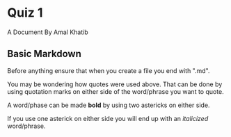 # Quiz 1
A Document By Amal Khatib

## Basic Markdown

Before anything ensure that when you create a file you end with ".md".

You may be wondering how quotes were used above. That can be done by using quotation marks on either side of the word/phrase you want to quote.

A word/phase can be made **bold** by using two astericks on either side.

If you use one asterick on either side you will end up with an *italicized* word/phrase.

